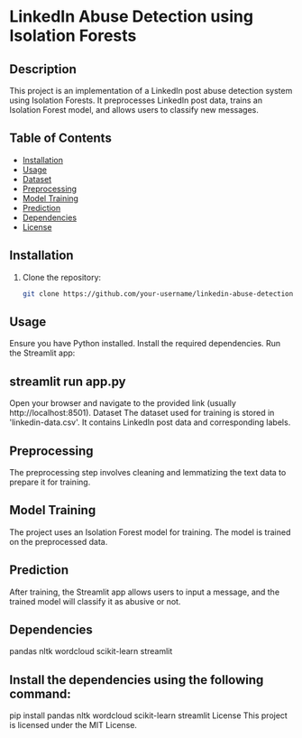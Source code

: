 # LinkedIn Abuse Detection using Isolation Forests

## Description
This project is an implementation of a LinkedIn post abuse detection system using Isolation Forests. It preprocesses LinkedIn post data, trains an Isolation Forest model, and allows users to classify new messages.

## Table of Contents
- [Installation](#installation)
- [Usage](#usage)
- [Dataset](#dataset)
- [Preprocessing](#preprocessing)
- [Model Training](#model-training)
- [Prediction](#prediction)
- [Dependencies](#dependencies)
- [License](#license)

## Installation
1. Clone the repository:
   ```bash
   git clone https://github.com/your-username/linkedin-abuse-detection.git
## Usage
Ensure you have Python installed.
Install the required dependencies.
Run the Streamlit app:

## streamlit run app.py
Open your browser and navigate to the provided link (usually http://localhost:8501).
Dataset
The dataset used for training is stored in 'linkedin-data.csv'. It contains LinkedIn post data and corresponding labels.

## Preprocessing
The preprocessing step involves cleaning and lemmatizing the text data to prepare it for training.

## Model Training
The project uses an Isolation Forest model for training. The model is trained on the preprocessed data.

## Prediction
After training, the Streamlit app allows users to input a message, and the trained model will classify it as abusive or not.

## Dependencies
pandas
nltk
wordcloud
scikit-learn
streamlit

## Install the dependencies using the following command:

pip install pandas nltk wordcloud scikit-learn streamlit
License
This project is licensed under the MIT License.

